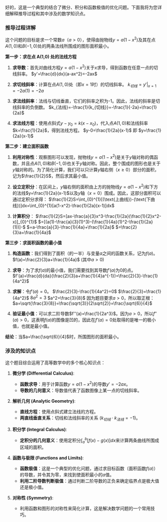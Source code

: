 好的，这是一个典型的结合了微分、积分和函数极值的优化问题。下面我将为您详细解释推导过程和其中涉及的数学知识点。

### 推导过程详解

这个问题的目标是求一个常数$a$（$a>0$），使得由抛物线$y=a(1-x^2)$及其在点$A(1,0)$和$B(-1,0)$处的两条法线所围成的图形面积最小。

**第一步：求在点 A(1,0) 处的法线方程**

1.  **求导数**：首先对曲线方程$y=a(1-x^2)$关于$x$求导，得到函数在任意一点的切线斜率。
    $y'=\frac{d}{dx}(a-ax^2)=-2ax$

2.  **求切线斜率**：计算在点$A(1,0)$处（即$x=1$时）的切线斜率。
    $k_{切线}=y'|_{x=1}=-2a(1)=-2a$

3.  **求法线斜率**：法线与切线垂直，它们的斜率之积为-1。因此，法线的斜率是切线斜率的负倒数。
    $k_{法线}=-\frac{1}{k_{切线}}=-\frac{1}{-2a}=\frac{1}{2a}$

4.  **求法线方程**：使用点斜式$y-y_0=k(x-x_0)$，代入点$A(1,0)$和法线斜率$k=\frac{1}{2a}$，得到法线方程。
    $y-0=\frac{1}{2a}(x-1)$
    即 $y=\frac{1}{2a}(x-1)$

**第二步：建立面积函数**

1.  **利用对称性**：观察图形可以发现，抛物线$y=a(1-x^2)$是关于$y$轴对称的偶函数，并且点$A(1,0)$和$B(-1,0)$也关于$y$轴对称。因此，整个围成的图形也是关于$y$轴对称的。为了简化计算，我们可以只计算$y$轴右侧（$x \ge 0$）部分的面积，记为$\frac{1}{2}S$，然后求其最小值。

2.  **设立定积分**：在区间上，$y$轴右侧的面积由上方的抛物线$y=a(1-x^2)$和下方的法线$y=\frac{1}{2a}(x-1)$以及$y$轴（$x=0$）围成。因此，这部分面积可以通过定积分求得：
    $\frac{1}{2}S=\int_{0}^{1}[(\text{上曲线})-(\text{下曲线})]dx=\int_{0}^{1}[a(1-x^2)-\frac{1}{2a}(x-1)]dx$

3.  **计算积分**：
    $\frac{1}{2}S=[ax-\frac{a}{3}x^3-\frac{1}{2a}(\frac{1}{2}x^2-x)]_{0}^{1}$
    $=[(a(1)-\frac{a}{3}(1)^3)-(\frac{1}{4a}(1)^2-\frac{1}{2a}(1))]-$
    $=a-\frac{a}{3}-\frac{1}{4a}+\frac{1}{2a}$
    $=\frac{2}{3}a+\frac{1}{4a}$

**第三步：求面积函数的最小值**

1.  **构造函数**：我们得到了面积（的一半）与变量$a$之间的函数关系，记为$f(a)$。
    $f(a)=\frac{2}{3}a+\frac{1}{4a}$ (其中$a>0$)

2.  **求导**：为了求$f(a)$的最小值，我们需要找到其导数$f'(a)$为0的点。
    $f'(a)=\frac{d}{da}(\frac{2}{3}a+\frac{1}{4}a^{-1})=\frac{2}{3}-\frac{1}{4a^2}$

3.  **求解**：令$f'(a)=0$。
    $\frac{2}{3}-\frac{1}{4a^2}=0$
    $\frac{2}{3}=\frac{1}{4a^2}$
    $8a^2=3$
    $a^2=\frac{3}{8}$
    因为题目要求$a>0$，所以取正根：
    $a=\sqrt{\frac{3}{8}}=\frac{\sqrt{3}}{2\sqrt{2}}=\frac{\sqrt{6}}{4}$

4.  **验证最小值**：可以求二阶导数$f''(a)=\frac{1}{2a^3}$。因为$a>0$，所以$f''(a)>0$，这表明$f(a)$的图像是凹的，因此在$f'(a)=0$处取得的是唯一的极小值，也就是最小值。

**结论**：当$a=\frac{\sqrt{6}}{4}$时，所围图形的面积最小。

### 涉及的知识点

这个题目综合运用了高等数学中的多个核心知识点：

1.  **微分学 (Differential Calculus)**:
    *   **函数求导**：用于计算函数$y=a(1-x^2)$的导数$y'=-2ax$。
    *   **导数的几何意义**：导数值代表了函数图像上某一点的切线斜率。

2.  **解析几何 (Analytic Geometry)**:
    *   **直线方程**：使用点斜式建立法线的方程。
    *   **两直线垂直关系**：切线和法线斜率的关系 ($k_{切线} \cdot k_{法线}=-1$)。

3.  **积分学 (Integral Calculus)**:
    *   **定积分的几何意义**：使用定积分$\int_{a}^{b}[f(x)-g(x)]dx$来计算两条曲线所围成区域的面积。

4.  **函数与极限 (Functions and Limits)**:
    *   **函数极值**：这是一个典型的优化问题，通过求目标函数（面积函数$f(a)$）的导数，并令其为零，来找到使面积最小的$a$值。
    *   **利用二阶导数判断极值**：通过判断二阶导数的正负来确定临界点是极大值还是极小值。

5.  **对称性 (Symmetry)**:
    *   利用函数和图形的对称性来简化计算，这是解决数学问题的一个常用技巧。
